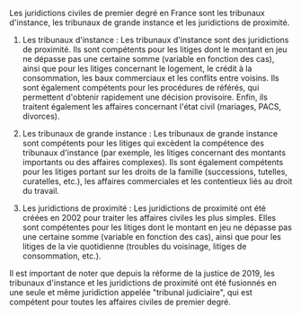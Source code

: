 Les juridictions civiles de premier degré en France sont les tribunaux d'instance, les tribunaux de grande instance et les juridictions de proximité.

1.  Les tribunaux d'instance : Les tribunaux d'instance sont des juridictions de proximité. Ils sont compétents pour les litiges dont le montant en jeu ne dépasse pas une certaine somme (variable en fonction des cas), ainsi que pour les litiges concernant le logement, le crédit à la consommation, les baux commerciaux et les conflits entre voisins. Ils sont également compétents pour les procédures de référés, qui permettent d'obtenir rapidement une décision provisoire. Enfin, ils traitent également les affaires concernant l'état civil (mariages, PACS, divorces).
    
2.  Les tribunaux de grande instance : Les tribunaux de grande instance sont compétents pour les litiges qui excèdent la compétence des tribunaux d'instance (par exemple, les litiges concernant des montants importants ou des affaires complexes). Ils sont également compétents pour les litiges portant sur les droits de la famille (successions, tutelles, curatelles, etc.), les affaires commerciales et les contentieux liés au droit du travail.
    
3.  Les juridictions de proximité : Les juridictions de proximité ont été créées en 2002 pour traiter les affaires civiles les plus simples. Elles sont compétentes pour les litiges dont le montant en jeu ne dépasse pas une certaine somme (variable en fonction des cas), ainsi que pour les litiges de la vie quotidienne (troubles du voisinage, litiges de consommation, etc.).
    

Il est important de noter que depuis la réforme de la justice de 2019, les tribunaux d'instance et les juridictions de proximité ont été fusionnés en une seule et même juridiction appelée "tribunal judiciaire", qui est compétent pour toutes les affaires civiles de premier degré.